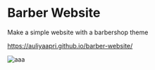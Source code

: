 
# Barber Website

Make a simple website with a barbershop theme

https://auliyaapri.github.io/barber-website/


![aaa](https://user-images.githubusercontent.com/45688720/213831682-c519bb2e-9c46-4632-87b5-082b55d916af.png)


